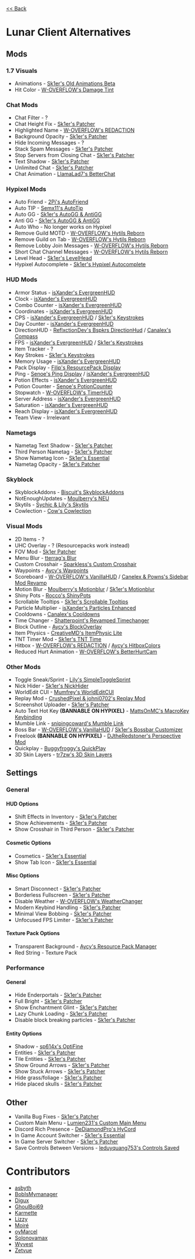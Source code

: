 [<< Back](README.md)

# Lunar Client Alternatives

## Mods

### 1.7 Visuals

  - Animations - [Sk1er's Old Animations Beta](https://sk1er.club/beta)
  - Hit Color - [W-OVERFLOW's Damage Tint](https://github.com/W-OVERFLOW/DamageTint/releases/latest)

### Chat Mods

  - Chat Filter - ?
  - Chat Height Fix - [Sk1er's Patcher](https://sk1er.club/mods/patcher)
  - Highlighted Name - [W-OVERFLOW's REDACTION](https://github.com/W-OVERFLOW/REDACTION/releases/latest)
  - Background Opacity - [Sk1er's Patcher](https://sk1er.club/mods/patcher)
  - Hide Incoming Messages - ?
  - Stack Spam Messages - [Sk1er's Patcher](https://sk1er.club/mods/patcher)
  - Stop Servers from Closing Chat - [Sk1er's Patcher](https://sk1er.club/mods/patcher)
  - Text Shadow - [Sk1er's Patcher](https://sk1er.club/mods/patcher)
  - Unlimited Chat - [Sk1er's Patcher](https://sk1er.club/mods/patcher)
  - Chat Animation - [LlamaLad7's BetterChat](https://www.curseforge.com/minecraft/mc-mods/better-chat/files/all?filter-game-version=2020709689%3A5806)

### Hypixel Mods

  - Auto Friend -  [2Pi's AutoFriend](https://2pi.pw/mods/autofriend)
  - Auto TIP - [Semx11's AutoTip](https://autotip.pro/download)
  - Auto GG - [Sk1er's AutoGG & AntiGG](https://sk1er.club/mods/autogg)
  - Anti GG - [Sk1er's AutoGG & AntiGG](https://sk1er.club/mods/autogg)
  - Auto Who - No longer works on Hypixel
  - Remove Guild MOTD - [W-OVERFLOW's Hytils Reborn](https://github.com/W-OVERFLOW/Hytils-Reborn/releases/latest)
  - Remove Guild on Tab - [W-OVERFLOW's Hytils Reborn](https://github.com/W-OVERFLOW/Hytils-Reborn/releases/latest)
  - Remove Lobby Join Messages - [W-OVERFLOW's Hytils Reborn](https://github.com/W-OVERFLOW/Hytils-Reborn/releases/latest)
  - Short Chat Channel Messages - [W-OVERFLOW's Hytils Reborn](https://github.com/W-OVERFLOW/Hytils-Reborn/releases/latest)
  - Level Head - [Sk1er's LevelHead](https://www.sk1er.club/mods/level_head)
  - Hypixel Autocomplete - [Sk1er's Hypixel Autocomplete](https://sk1er.club/mods/hypixel_auto_complete)

### HUD Mods

  - Armor Status - [isXander's EvergreenHUD](https://modrinth.com/mod/evergreenhud/versions)
  - Clock - [isXander's EvergreenHUD](https://modrinth.com/mod/evergreenhud/versions)
  - Combo Counter - [isXander's EvergreenHUD](https://modrinth.com/mod/evergreenhud/versions)
  - Coordinates - [isXander's EvergreenHUD](https://modrinth.com/mod/evergreenhud/versions)
  - CPS - [isXander's EvergreenHUD](https://modrinth.com/mod/evergreenhud/versions) / [Sk1er's Keystrokes](https://sk1er.club/mods/keystrokesmod)
  - Day Counter - [isXander's EvergreenHUD](https://modrinth.com/mod/evergreenhud/versions)
  - DirectionHUD - [ReflxctionDev's Bspkrs DirectionHud](https://github.com/ReflxctionDev/bspkrsCore/releases/latest) / [Canalex's Compass](https://www.youtube.com/watch?v=Anwxqk2EAlE)
  - FPS - [isXander's EvergreenHUD](https://modrinth.com/mod/evergreenhud/versions) / [Sk1er's Keystrokes](https://sk1er.club/mods/keystrokesmod)
  - Item Tracker - ?
  - Key Strokes - [Sk1er's Keystrokes](https://sk1er.club/mods/keystrokesmod)
  - Memory Usage - [isXander's EvergreenHUD](https://modrinth.com/mod/evergreenhud/versions)
  - Pack Display - [Filip's ResourcePack Display](https://github.com/1fxe/Resource-Pack-Display)
  - Ping - [Senoe's Ping Display](https://www.youtube.com/watch?v=NAsefZXZbHQ) / [isXander's EvergreenHUD](https://modrinth.com/mod/evergreenhud/versions)
  - Potion Effects - [isXander's EvergreenHUD](https://modrinth.com/mod/evergreenhud/versions)
  - Potion Counter - [Senoe's PotionCounter](https://www.youtube.com/watch?v=7iYeYK2CGDo)
  - Stopwatch - [W-OVERFLOW's TimerHUD](https://github.com/w-overflow/timerhud-forge/releases/latest)
  - Server Address -  [isXander's EvergreenHUD](https://modrinth.com/mod/evergreenhud/versions)
  - Saturation - [isXander's EvergreenHUD](https://modrinth.com/mod/evergreenhud/versions)
  - Reach Display - [isXander's EvergreenHUD](https://modrinth.com/mod/evergreenhud/versions)
  - Team View - Irrelevant
  
### Nametags

  - Nametag Text Shadow -  [Sk1er's Patcher](https://sk1er.club/mods/patcher)
  - Third Person Nametag - [Sk1er's Patcher](https://sk1er.club/mods/patcher)
  - Show Nametag Icon - [Sk1er's Essential](https://essential.gg)
  - Nametag Opacity - [Sk1er's Patcher](https://sk1er.club/mods/patcher)

### Skyblock

  - SkyblockAddons - [Biscuit's SkyblockAddons](https://github.com/BiscuitDevelopment/SkyblockAddons/releases/latest)
  - NotEnoughUpdates - [Moulberry's NEU](https://github.com/Moulberry/NotEnoughUpdates/releases/latest)
  - Skytils - [Sychic & Lily's Skytils](https://github.com/Skytils/SkytilsMod/releases/latest)
  - Cowlection - [Cow's Cowlection](https://github.com/cow-mc/Cowlection/releases/latest)

### Visual Mods

  - 2D Items - ?
  - UHC Overlay - ? (Resourcepacks work instead)
  - FOV Mod - [Sk1er Patcher](https://sk1er.club/mods/patcher)
  - Menu Blur - [tterrag's Blur](https://www.curseforge.com/minecraft/mc-mods/blur/files/all?filter-game-version=2020709689%3A5806)
  - Custom Crosshair - [Sparkless's Custom Crosshair](https://www.curseforge.com/minecraft/mc-mods/custom-crosshair-mod/files/all?filter-game-version=2020709689%3A5806)
  - Waypoints - [Aycy's Waypoints](https://www.youtube.com/watch?v=5jq5tXqwDTM)
  - Scoreboard - [W-OVERFLOW's VanillaHUD](https://github.com/W-OVERFLOW/VanillaHUD/releases/latest) / [Canelex & Powns's Sidebar Mod Revamp](https://www.youtube.com/watch?v=cn9VvT43yRs) 
  - Motion Blur - [Moulberry's Motionblur](https://cdn.discordapp.com/attachments/733903046681034813/806188815286665226/MbMotionblur-1.0-REL-Fixed.jar) / [Sk1er's Motionblur](https://sk1er.club/mods/motionblurmod)
  - Shiny Pots - [Rocco's ShinyPots](https://github.com/RoccoDev/ShinyPots-1.8/releases/latest)
  - Scrollable Tooltips - [Sk1er's Scrollable Tooltips](https://www.sk1er.club/mods/text_overflow_scroll)
  - Particle Multiplier - [isXander's Particles Enhanced](https://modrinth.com/mod/particlesenhanced)
  - Cooldowns - [Canalex's Cooldowns](https://www.youtube.com/watch?v=if1t-gO2yfc)
  - Time Changer - [Shatterpoint's Revamped Timechanger](https://github.com/shatter-point/Revamped-TimeChanger/releases/latest)
  - Block Outline - [Aycy's BlockOverlay](https://hypixel.net/threads/forge-1-8-9-block-overlay-v4-0-3.1417995/)
  - Item Physics - [CreativeMD's ItemPhysic Lite](https://www.curseforge.com/minecraft/mc-mods/itemphysic-lite/files/all?filter-game-version=2020709689%3A5806)
  - TNT Timer Mod - [Sk1er's TNT Time](https://sk1er.club/mods/tnttime)
  - Hitbox - [W-OVERFLOW's REDACTION](https://github.com/W-OVERFLOW/REDACTION/releases/latest) / [Aycy's HitboxColors](http://www.mediafire.com/file/rci3i8m09yoek7u/HitboxColors-v1.0.jar)
  - Reduced Hurt Animation - [W-OVERFLOW's BetterHurtCam](https://github.com/W-OVERFLOW/BetterHurtCam/releases/latest)

### Other Mods

  - Toggle Sneak/Sprint - [Lily's SimpleToggleSprint](https://github.com/My-Name-Is-Jeff/SimpleToggleSprint/releases/latest)
  - Nick Hider - [Sk1er's NickHider](https://sk1er.llc/mods/nick_hider)
  - WorldEdit CUI - [Mumfrey's WorldEditCUI](https://www.curseforge.com/minecraft/mc-mods/worldeditcui/files/all?filter-game-version=2020709689%3A5806)
  - Replay Mod - [CrushedPixel & johni0702's Replay Mod](https://www.replaymod.com/download/download_new.php?version=1.8.9-2.5.2)
  - Screenshot Uploader - [Sk1er's Patcher](https://sk1er.club/mods/patcher)
  - Auto Text Hot Key **(BANNABLE ON HYPIXEL)** - [MattsOnMC's MacroKey Keybinding](https://www.curseforge.com/minecraft/mc-mods/macrokey-keybinding/files/all?filter-game-version=2020709689%3A5806)
  - Mumble Link - [snipingcoward's Mumble Link](https://www.curseforge.com/minecraft/mc-mods/mumblelink/files/all?filter-game-version=2020709689%3A5806)
  - Boss Bar - [W-OVERFLOW's VanillaHUD](https://github.com/W-OVERFLOW/VanillaHUD/releases/latest) / [Sk1er's Bossbar Customizer](https://sk1er.club/mods/bossbar_customizer)
  - Freelook **(BANNABLE ON HYPIXEL)** - [DJtheRedstoner's Perspective Mod](https://inv.wtf/djperspective)
  - Quickplay - [Buggyfroggy's QuickPlay](https://github.com/QuickplayMod/quickplay/releases/latest)
- 3D Skin Layers - [tr7zw's 3D Skin Layers](https://modrinth.com/mod/3dskinlayers/version/1.2.0-forge-1.8)

## Settings

### General

#### HUD Options

- Shift Effects in Inventory - [Sk1er's Patcher](https://sk1er.club/mods/patcher)
- Show Achievements - [Sk1er's Patcher](https://sk1er.club/mods/patcher)
- Show Crosshair in Third Person - [Sk1er's Patcher](https://sk1er.club/mods/patcher)

#### Cosmetic Options

- Cosmetics - [Sk1er's Essential](https://essential.gg)
- Show Tab Icon - [Sk1er's Essential](https://essential.gg)

#### Misc Options

- Smart Disconnect - [Sk1er's Patcher](https://sk1er.club/mods/patcher)
- Borderless Fullscreen - [Sk1er's Patcher](https://sk1er.club/mods/patcher)
- Disable Weather - [W-OVERFLOW's WeatherChanger](https://github.com/W-OVERFLOW/WeatherChanger/releases/latest)
- Modern Keybind Handling - [Sk1er's Patcher](https://sk1er.club/mods/patcher)
- Minimal View Bobbing - [Sk1er's Patcher](https://sk1er.club/mods/patcher)
- Unfocused FPS Limiter - [Sk1er's Patcher](https://sk1er.club/mods/patcher)

#### Texture Pack Options

- Transparent Background - [Aycy's Resource Pack Manager](https://www.youtube.com/watch?v=OQZFWrrEcYM)
- Red String - Texture Pack

### Performance

#### General
  
- Hide Enderportals - [Sk1er's Patcher](https://sk1er.club/mods/patcher)
- Full Bright - [Sk1er's Patcher](https://sk1er.club/mods/patcher)
- Show Enchantment Glint - [Sk1er's Patcher](https://sk1er.club/mods/patcher)
- Lazy Chunk Loading - [Sk1er's Patcher](https://sk1er.club/mods/patcher)
- Disable block breaking particles - [Sk1er's Patcher](https://sk1er.club/mods/patcher)

#### Entity Options

- Shadow - [sp614x's OptiFine](https://optifine.net/adloadx?f=preview_OptiFine_1.8.9_HD_U_M6_pre2.jar)
- Entities - [Sk1er's Patcher](https://sk1er.club/mods/patcher)
- Tile Entities - [Sk1er's Patcher](https://sk1er.club/mods/patcher)
- Show Ground Arrows - [Sk1er's Patcher](https://sk1er.club/mods/patcher)
- Show Stuck Arrows - [Sk1er's Patcher](https://sk1er.club/mods/patcher)
- Hide grass/foliage - [Sk1er's Patcher](https://sk1er.club/mods/patcher)
- Hide placed skulls - [Sk1er's Patcher](https://sk1er.club/mods/patcher)

## Other
  
- Vanilla Bug Fixes - [Sk1er's Patcher](https://sk1er.club/mods/patcher)
- Custom Main Menu - [Lumien231's Custom Main Menu](https://www.curseforge.com/minecraft/mc-mods/custom-main-menu/files/all?filter-game-version=2020709689%3A5806)
- Discord Rich Presence - [DeDiamondPro's HyCord](https://github.com/DeDiamondPro/HyCord/releases/latest)
- In Game Account Switcher - [Sk1er's Essential](https://essential.gg)
- In Game Server Switcher - [Sk1er's Patcher](https://sk1er.club/mods/patcher)
- Save Controls Between Versions - [leduyquang753's Controls Saved](https://hypixel.net/threads/forge-1-8-9-controls-saved-%E2%80%93-save-controls-as-presets.2010689/)

# Contributors

- [asbyth](https://github.com/asbyth)
- [BobIsMymanager](https://github.com/BobisMymanager)
- [Digux](https://github.com/Diguhxe)
- [GhoulBoi69](https://github.com/GhoulBoii)
- [Karmette](https://github.com/karmette)
- [Lizzy](https://github.com/LizzyMaybeDev)
- [Moiré](https://github.com/moire9)
- [oyMarcel](https://github.com/oyMarcel)
- [Solonovamax](https://github.com/solonovamax)
- [Wyvest](https://github.com/Wyvest)
- [Zetvue](https://zetvue.carrd.co)
